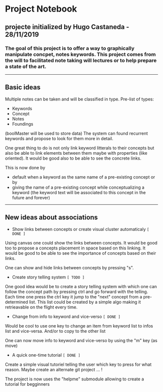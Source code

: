 # Project Notebook
## projecte initialized by Hugo Castaneda - 28/11/2019
### The goal of this project is to offer a way to graphically manipulate concpet, notes keywords. This project comes from the will to facilitated note taking will lectures or to help prepare a state of the art.

---
## Basic ideas
Multiple notes can be taken and will be classified in type.
Pre-list of types:
 * Keywords
 * Concept
 * Notes
 * Foundings

(boolMaster will be used to store data)
The system can found recurrent keywords and propose to look for them more in detail.

One great thing to do is not only link keyword litterals to their concepts but also be able to link elements between them maybe with properties (like oriented). It would be good also to be able to see the concrete links.

This is now done by 
 * default when a keyword as the same name of a pre-existing concept or by
 * giving the name of a pre-existing concept while conceptualizing a keyword (the keyword text will be associated to this concept in the future and forever)

---
## New ideas about associations
 * Show links between concepts or create visual cluster automaticaly `[ DONE ]`

Using canvas one could show the links between concepts. It would be good too to propose a concepts placement in space based on this linking. It would be good to be able to see the importance of concepts based on their links.

One can show and hide links between concepts by pressing "s".

 * Create story telling system `[ TODO ]`

One good idea would be to create a story telling system with which one can follow the concept path by pressing ctrl and go forward with the telling. Each time one press the ctrl key it jump to the "next" concept from a pre-determined list. This list could be created by a simple algo making it retrieavable on the flight every time.

 * Change from info to keyword and vice-verso `[ DONE ]`

Would be cool to use one key to change an item from keyword list to infos list and vice-versa. And/or to copy to the other list

One can now move info to keyword and vice-verso by using the "m" key (as move)

 * A quick one-time tutorial `[ DONE ]`

Create a simple visual tutoriel telling the user which key to press for what reason. Maybe create an alternate git project ... !

The project is now uses the "helpme" submodule allowing to create a tutorial for begginners
